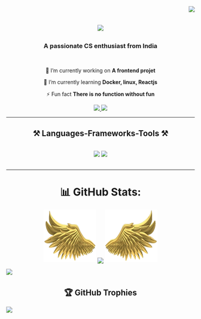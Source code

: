 <img align="right" src="https://visitor-badge.laobi.icu/badge?page_id=Pritanshu69.Pritanshu69" />
<h1 align="center">
    <img src="https://readme-typing-svg.herokuapp.com/?font=Righteous&size=35&center=true&vCenter=true&width=500&height=70&duration=4000&lines=Hi+There!+👋;+I'm+Pritanshu+Samanta!;" />
</h1>
<h3 align="center">A passionate CS enthusiast from India</h3>

<br/>

<div align="center">

🔭 I’m currently working on **A frontend projet**

🌱 I’m currently learning **Docker, linux, Reactjs**

⚡ Fun fact **There is no function without fun**

</div>

<div align="center"> 
  <a href="mailto:samantaprit1924@gmail.com">
    <img src="https://img.shields.io/badge/Gmail-333333?style=for-the-badge&logo=gmail&logoColor=red" />
  </a>
  <a href="https://www.linkedin.com/in/pritanshu-samanta-956450260/" target="_blank">
    <img src="https://img.shields.io/badge/LinkedIn-0077B5?style=for-the-badge&logo=linkedin&logoColor=white" target="_blank" />
  </a>
  </div>

   <hr/>
 
<h2 align="center">⚒️ Languages-Frameworks-Tools ⚒️</h2>
<br/>
<div align="center">
    <img src="https://skillicons.dev/icons?i=react,html,css,vscode,github,next,tailwind,git" />
    <img src="https://skillicons.dev/icons?i=python,javascript,firebase,c,java,mysql,aws,linux,cpp" /><br>
</div>
<br/>
<hr/>

<div align="center">

  # 📊 GitHub Stats:
  
  <p align="center">
  <a>
    <img height="140" width="140" src="https://github.com/Anubhavdevv/Anubhavdevv/blob/main/PNG/left.png">
    <img align="center" src="https://github-readme-streak-stats.herokuapp.com?user=Pritanshu69&theme=react"/>
    <img height="140" width="140" src="https://github.com/Anubhavdevv/Anubhavdevv/blob/main/PNG/right.png">
  </a>
</p>

</div>

  </div align="center">

<!-- <p align="center">

![](https://github-readme-stats.vercel.app/api?username=Pritanshu69&theme=dark&hide_border=false&include_all_commits=true&count_private=true)

</p>

<br/> -->


![](https://github-readme-stats.vercel.app/api/top-langs/?username=Pritanshu69&theme=dark&hide_border=false&include_all_commits=true&count_private=true&layout=compact)

</div>
  
<div align="center">

## 🏆 GitHub Trophies

</div>

![](https://github-profile-trophy.vercel.app/?username=Pritanshu69&theme=radical&no-frame=false&no-bg=true&margin-w=4)


